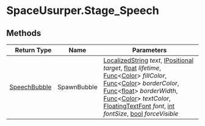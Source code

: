 # SpaceUsurper.Stage_Speech
## Methods
| Return Type | Name | Parameters |
| ----------: | ---- | ---------- |
| [SpeechBubble](SpaceUsurper.UI.SpeechBubble.md) | SpawnBubble | [LocalizedString](SpaceUsurper.LocalizedString.md) *text*, [IPositional](SpaceUsurper.IPositional.md) *target*, [float](https://docs.microsoft.com/en-us/dotnet/api/system.single?view=netframework-4.5) *lifetime*, [Func](https://docs.microsoft.com/en-us/dotnet/api/system.func-1?view=netframework-4.5)&lt;[Color](https://docs.unity3d.com/ScriptReference/Color.html)&gt; *fillColor*, [Func](https://docs.microsoft.com/en-us/dotnet/api/system.func-1?view=netframework-4.5)&lt;[Color](https://docs.unity3d.com/ScriptReference/Color.html)&gt; *borderColor*, [Func](https://docs.microsoft.com/en-us/dotnet/api/system.func-1?view=netframework-4.5)&lt;[float](https://docs.microsoft.com/en-us/dotnet/api/system.single?view=netframework-4.5)&gt; *borderWidth*, [Func](https://docs.microsoft.com/en-us/dotnet/api/system.func-1?view=netframework-4.5)&lt;[Color](https://docs.unity3d.com/ScriptReference/Color.html)&gt; *textColor*, [FloatingTextFont](SpaceUsurper.FloatingTextFont.md) *font*, [int](https://docs.microsoft.com/en-us/dotnet/api/system.int32?view=netframework-4.5) *fontSize*, [bool](https://docs.microsoft.com/en-us/dotnet/api/system.boolean?view=netframework-4.5) *forceVisible*|

